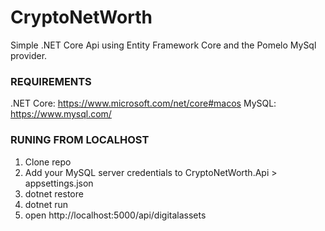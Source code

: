 # CryptoNetWorth

Simple .NET Core Api using Entity Framework Core and the Pomelo MySql provider.

### REQUIREMENTS
.NET Core: https://www.microsoft.com/net/core#macos
MySQL: https://www.mysql.com/

### RUNING FROM LOCALHOST

1. Clone repo
2. Add your MySQL server credentials to CryptoNetWorth.Api > appsettings.json
3. dotnet restore
4. dotnet run
5. open http://localhost:5000/api/digitalassets